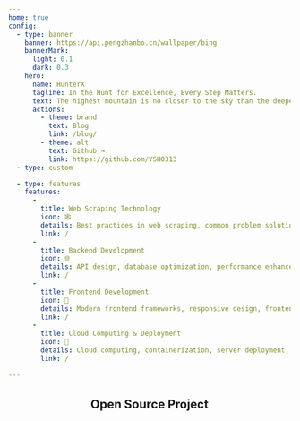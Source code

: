 ```yaml
---
home: true
config:
  - type: banner
    banner: https://api.pengzhanbo.cn/wallpaper/bing
    bannerMark:
      light: 0.1
      dark: 0.3
    hero:
      name: HunterX
      tagline: In the Hunt for Excellence, Every Step Matters.
      text: The highest mountain is no closer to the sky than the deepest valley. There is no more sky in one place than another.
      actions:
        - theme: brand
          text: Blog
          link: /blog/
        - theme: alt
          text: Github →
          link: https://github.com/YSH0313
  - type: custom

  - type: features
    features:
      -
        title: Web Scraping Technology
        icon: 🕸️
        details: Best practices in web scraping, common problem solutions, and the latest tools and libraries
        link: /
      -
        title: Backend Development
        icon: 🌐
        details: API design, database optimization, performance enhancement, and techniques for using common frameworks and tools
        link: /
      -
        title: Frontend Development
        icon: 🦋
        details: Modern frontend frameworks, responsive design, frontend performance optimization, and user experience design
        link: /
      -
        title: Cloud Computing & Deployment
        icon: 💠
        details: Cloud computing, containerization, server deployment, CI/CD, DevOps, etc.
        link: /

---
```


<h2 style="text-align: center;margin: 32px 0 32px">Open Source Project</h2>

<CardGrid>
  <RepoCard repo="YSH0313/HunterX" />
  <RepoCard repo="YSH0313/pacer" />
</CardGrid>
